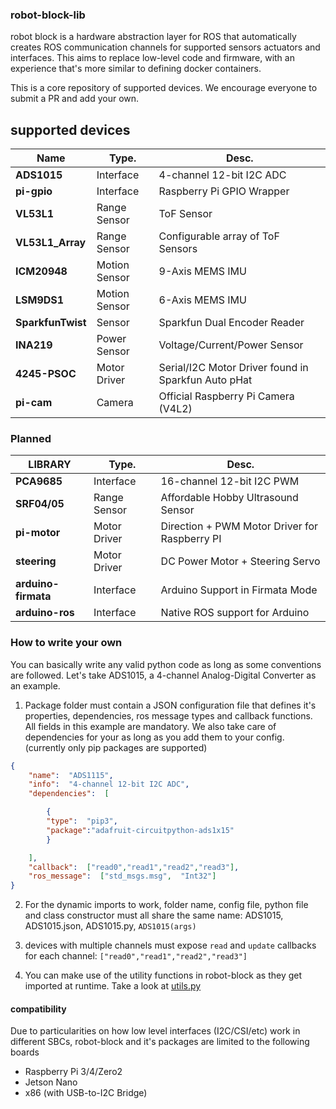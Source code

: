 


 

### robot-block-lib
robot block is a hardware abstraction layer for ROS that automatically creates ROS communication channels for supported sensors actuators and interfaces. This aims to replace low-level code and firmware, with an experience that's more similar to defining docker containers. 

This is a core repository of supported devices. We encourage everyone to submit a PR and add your own. 

## supported devices
| Name      | Type.  |Desc. 
| ----------- | ----------- | ----------- | 
| **ADS1015** | Interface | 4-channel 12-bit I2C ADC | 
| **pi-gpio** | Interface | Raspberry Pi GPIO Wrapper | 
| **VL53L1** | Range Sensor | ToF Sensor |
| **VL53L1_Array** | Range  Sensor | Configurable array of ToF Sensors |
| **ICM20948** | Motion Sensor | 9-Axis MEMS IMU  |
| **LSM9DS1** | Motion Sensor | 6-Axis MEMS IMU |
| **SparkfunTwist** | Sensor | Sparkfun Dual Encoder Reader |
| **INA219** | Power Sensor | Voltage/Current/Power Sensor |
| **4245-PSOC** | Motor Driver | Serial/I2C Motor Driver found in Sparkfun Auto pHat  |
| **pi-cam** | Camera | Official Raspberry Pi Camera (V4L2) |

### Planned

| LIBRARY      | Type.  |Desc. |
| ----------- | ----------- | ----------- | 
| **PCA9685** | Interface | 16-channel 12-bit I2C PWM | 
| **SRF04/05** | Range Sensor| Affordable Hobby Ultrasound Sensor |
| **pi-motor** | Motor Driver | Direction + PWM Motor Driver for Raspberry PI |
| **steering** | Motor Driver | DC Power Motor + Steering Servo |
| **arduino-firmata** | Interface | Arduino Support in Firmata Mode |
| **arduino-ros** | Interface | Native ROS support for Arduino  |


### How to write your own 
You can basically write any valid python code as long as some conventions are followed. Let's take ADS1015, a 4-channel Analog-Digital Converter as an example.

1) Package folder must contain a JSON configuration file that defines it's properties, dependencies, ros message types and callback functions. All fields in this example are mandatory. We also take care of dependencies for your as long as you add them to your config. (currently only pip packages are supported) 

```json
{
	"name":  "ADS1115",
	"info":  "4-channel 12-bit I2C ADC",
	"dependencies":  [

		{
		"type":  "pip3",
		"package":"adafruit-circuitpython-ads1x15"
		}

	],
	"callback":  ["read0","read1","read2","read3"],
	"ros_message":  ["std_msgs.msg",  "Int32"]
}
```
2) For the dynamic imports to work, folder name, config file, python file and class constructor must all share the same name: ADS1015, ADS1015.json, ADS1015.py, ``ADS1015(args) ``

3) devices with multiple channels  must expose ``read`` and ``update`` callbacks for each channel:  ``["read0","read1","read2","read3"] ``

4) You can make use of the utility functions in robot-block as they get imported at runtime. Take a look at [utils.py](https://github.com/cristidragomir97/robot-block/blob/master/robot/src/core/utils.py)


#### compatibility 
Due to particularities on how low level interfaces (I2C/CSI/etc) work in different SBCs, robot-block and it's packages are limited to the following boards
* Raspberry Pi 3/4/Zero2
* Jetson Nano
* x86 (with USB-to-I2C Bridge)
